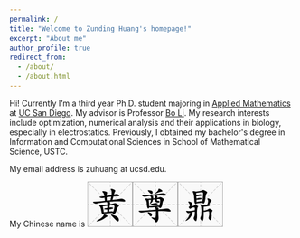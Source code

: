 ```yaml
---
permalink: /
title: "Welcome to Zunding Huang's homepage!"
excerpt: "About me"
author_profile: true
redirect_from: 
  - /about/
  - /about.html
---
```


Hi! Currently I’m a third year Ph.D. student majoring in [Applied Mathematics](https://math.ucsd.edu/) at [UC San Diego](https://ucsd.edu/). My advisor is Professor [Bo Li](https://mathweb.ucsd.edu/~bli/). My research interests include optimization, numerical analysis and their applications in biology, especially in electrostatics. Previously, I obtained my bachelor's degree in Information and Computational Sciences in School of Mathematical Science, USTC.

My email address is zuhuang at ucsd.edu.

My Chinese name is <img src='/images/Huang.png'><img src='/images/Zun.png'><img src='/images/Ding.png'>
